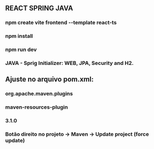## REACT SPRING JAVA

### npm create vite frontend --template react-ts

### npm install

### npm run dev

### JAVA - Sprig Initializer: WEB, JPA, Security and H2.

## Ajuste no arquivo pom.xml:

### <plugin>

### <groupId>org.apache.maven.plugins</groupId>

### <artifactId>maven-resources-plugin</artifactId>

### <version>3.1.0</version><!--$NO-MVN-MAN-VER$ -->

### </plugin>

### Botão direito no projeto -> Maven -> Update project (force update)
